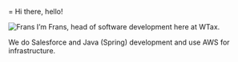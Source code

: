 = Hi there, hello!

![Frans](https://avatars.githubusercontent.com/u/73120089?s=96&v=4) 
I’m Frans, head of software development here at WTax.

We do Salesforce and Java (Spring) development and use AWS for infrastructure.
